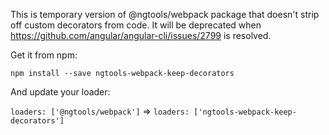 This is temporary version of @ngtools/webpack package that doesn't strip off custom decorators from code.
It will be deprecated when https://github.com/angular/angular-cli/issues/2799 is resolved.

Get it from npm: 

`npm install --save ngtools-webpack-keep-decorators`

And update your loader:

`loaders: ['@ngtools/webpack']` => `loaders: ['ngtools-webpack-keep-decorators']`